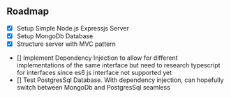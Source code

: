 ## Roadmap

- [x] Setup Simple Node.js Expressjs Server
- [x] Setup MongoDb Database
- [x] Structure server with MVC pattern
- [] Implement Dependency Injection to allow for different implementations of the same interface but need to research typescript for interfaces since es6 js interface not supported yet
- [] Test PostgresSql Database. With dependency injection, can hopefully switch between MongoDb and PostgresSql seamless
